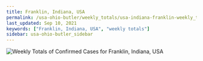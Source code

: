 ```yaml
---
title: Franklin, Indiana, USA
permalink: /usa-ohio-butler/weekly_totals/usa-indiana-franklin-weekly_totals.html
last_updated: Sep 10, 2021
keywords: ["Franklin, Indiana, USA", "weekly totals"]
sidebar: usa-ohio-butler_sidebar
---
```


![Weekly Totals of Confirmed Cases for Franklin, Indiana, USA](/covid_tracker/images/graphs/usa-indiana-franklin-weekly_totals_graph.png)
